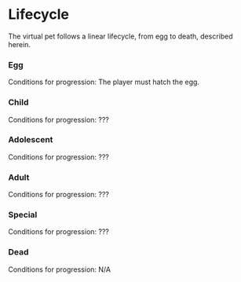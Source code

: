 # Lifecycle

The virtual pet follows a linear lifecycle, from egg to death, described herein.

### Egg

Conditions for progression: The player must hatch the egg.

### Child

Conditions for progression: ???

### Adolescent

Conditions for progression: ???

### Adult

Conditions for progression: ???

### Special

Conditions for progression: ???

### Dead

Conditions for progression: N/A
